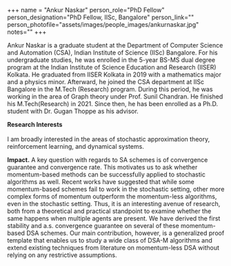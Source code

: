+++
name = "Ankur Naskar"
person_role="PhD Fellow"
person_designation="PhD Fellow, IISc, Bangalore"
person_link=""
person_photofile="assets/images/people_images/ankurnaskar.jpg"
notes=""
+++

Ankur Naskar is a graduate student at the Department of Computer Science and Automation (CSA), Indian Institute of Science (IISc) Bangalore. For his undergraduate studies, he was enrolled in the 5-year BS-MS dual degree program at the Indian Institute of Science Education and Research (IISER) Kolkata. He graduated from IISER Kolkata in 2019 with a mathematics major and a physics minor. Afterward, he joined the CSA department at IISc Bangalore in the M.Tech (Research) program. During this period, he was working in the area of Graph theory under Prof. Sunil Chandran. He finished his M.Tech(Research) in 2021. Since then, he has been enrolled as a Ph.D. student with Dr. Gugan Thoppe as his advisor. 

<b>Research Interests</b>
<br><br>
I am broadly interested in the areas of stochastic approximation theory, reinforcement learning, and dynamical systems.

<b>Impact.</b> A key question with regards to SA schemes is of convergence guarantee and convergence rate. This motivates us to ask whether momentum-based methods can be successfully applied to stochastic algorithms as well. Recent works have suggested that while some momentum-based schemes fail to work in the stochastic setting, other more complex forms of momentum outperform the momentum-less algorithms, even in the stochastic setting. Thus, it is an interesting avenue of research, both from a theoretical and practical standpoint to examine whether the same happens when multiple agents are present. We have derived the first stability and a.s. convergence guarantee on several of these momentum-based DSA schemes. Our main contribution, however, is a generalized proof template that enables us to study a wide class of DSA-M algorithms and extend existing techniques from literature on momentum-less DSA without relying on any restrictive assumptions.

